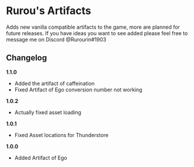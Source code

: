 # Rurou's Artifacts

Adds new vanilla compatible artifacts to the game, more 
are planned for future releases. If you have ideas you want to
see added please feel free to message me on Discord @Rurourin#1903


## Changelog

**1.1.0**

* Added the artifact of caffeination
* Fixed Artifact of Ego conversion number not working

**1.0.2**

* Actually fixed asset loading


**1.0.1**

* Fixed Asset locations for Thunderstore

**1.0.0**

* Added Artifact of Ego
